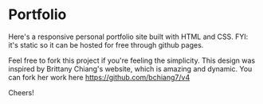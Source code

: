 # Portfolio

Here's a responsive personal portfolio site built with HTML and CSS.
FYI: it's static so it can be hosted for free through github pages. 

Feel free to fork this project if you're feeling the simplicity. This design was inspired by Brittany Chiang's website, which is amazing and dynamic. You can fork her work here https://github.com/bchiang7/v4


Cheers!

